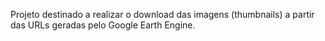 Projeto destinado a realizar o download das imagens (thumbnails) a partir das URLs geradas pelo Google Earth Engine.